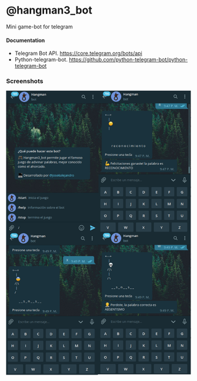# @hangman3_bot
Mini game-bot for telegram 

#### Documentation
* Telegram Bot API. https://core.telegram.org/bots/api
* Python-telegram-bot. https://github.com/python-telegram-bot/python-telegram-bot

### Screenshots 
![Image](capture.png)